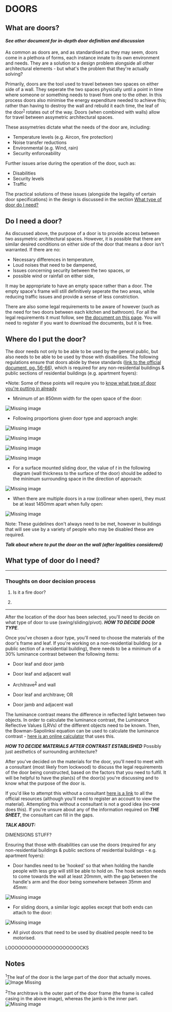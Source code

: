 # DOORS

## What are doors?

#### *See other document for in-depth door definition and discussion*

As common as doors are, and as standardised as they may seem, doors come in a plethora of forms, each instance innate to its own environment and needs. They are a solution to a design problem alongside all other architectural elements - but what's the problem that they're actually solving?

Primarily, doors are the tool used to travel between two spaces on either side of a wall. They seperate the two spaces physically until a point in time where someone or something needs to travel from one to the other. In this process doors also minimise the energy expenditure needed to achieve this; rather than having to destroy the wall and rebuild it each time, the leaf of the door<sup>[1](#notes)</sup> rotates out of the way. Doors (when combined with walls) allow for travel between assymetric architectural spaces.

These assymetries dictate what the needs of the door are, including:

- Temperature levels (e.g. Aircon, fire protection)
- Noise transfer reductions
- Environmental (e.g. Wind, rain)
- Security enforceability

Further issues arise during the operation of the door, such as:

- Disabilities
- Security levels
- Traffic

The practical solutions of these issues (alongside the legality of certain door specifications) in the design is discussed in the section [What type of door do I need?](#doorType)

## Do I need a door?

As discussed above, the purpose of a door is to provide access between two assymetric architectural spaces. However, it is possible that there are similar desired conditions on either side of the door that means a door isn't warranted. If there are no:

 - Necessary differences in temperature,
 - Loud noises that need to be dampened,
 - Issues concerning security between the two spaces, or
 - possible wind or rainfall on either side,

It may be appropriate to have an empty space rather than a door. The empty space's frame will still definitively seperate the two areas, while reducing traffic issues and provide a sense of less constriction.

There are also some legal requirements to be aware of however (such as the need for two doors between each kitchen and bathroom). For all the legal requirements it must follow, see [the document on this page](https://www.abcb.gov.au/Resources/NCC). You will need to register if you want to download the documents, but it is free.

## Where do I put the door?

The door needs not only to be able to be used by the general public, but also needs to be able to be used by those with disabilities. The following regulations ensure that doors abide by these standards ([link to the official document, pg. 56-66](https://threedimensionallandscapejournal.files.wordpress.com/2014/03/1428-1-2009a1.pdf)), which is required for any non-residential buildings & public sections of residential buildings (e.g. apartment foyers):

*Note: Some of these points will require you to [know what type of door you're putting in already](#doorType)

- Minimum of an 850mm width for the open space of the door:

![Missing image](/Doors/Images/850mm.PNG)

- Following proportions given door type and approach angle:

![Missing image](/Doors/Images/doorlegend.PNG)

![Missing image](/Doors/Images/doordiag1.PNG)

![Missing image](/Doors/Images/doordiag2.PNG)

![Missing image](/Doors/Images/doordiag3.PNG)

 - For a surface mounted sliding door, the value of *t* in the following diagram (wall thickness to the surface of the door) should be added to the minimum surrounding space in the direction of approach:

![Missing image](/Doors/Images/extrawidth.PNG)

 - When there are multiple doors in a row (collinear when open), they must be at least 1450mm apart when fully open:
 
![Missing image](/Doors/Images/1450mm.PNG)



Note: These guidelines don't always need to be met, however in buildings that will see use by a variety of people who may be disabled these are required.





***Talk about where to put the door on the wall (after legalities considered)***



## <a name="doorType">What type of door do I need?</a>

******

### Thoughts on door decision process

1. Is it a fire door?

2. 

*****

After the location of the door has been selected, you'll need to decide on what type of door to use (swing/sliding/pivot). ***HOW TO DECIDE DOOR TYPE***.

Once you've chosen a door type, you'll need to choose the materials of the door's frame and leaf. If you're working on a non-residential building (or a public section of a residential building), there needs to be a minimum of a 30% luminance contrast between the following items:

 - Door leaf and door jamb

 - Door leaf and adjacent wall
   
 - Architrave<sup>[2](#notes)</sup> and wall
   
 - Door leaf and architrave; OR
    
 - Door jamb and adjacent wall
   
The luminance contrast means the difference in reflected light between two objects. In order to calculate the luminance contrast, the Luminance Reflective Values (LRVs) of the different objects need to be known. Then, the Bowman-Sapolinksi equation can be used to calculate the luminance contrast - [here is an online calculator](https://luminos.com.au/luminous-calculator-bowman-sapolinski-equation/) that uses this.

***HOW TO DECIDE MATERIALS AFTER CONTRAST ESTABLISHED*** Possibly just aesthetics of surrounding architecture?


After you've decided on the materials for the door, you'll need to meet with a consultant (most likely from lockwood) to discuss the legal requirements of the door being constructed, based on the factors that you need to fulfil. It will be helpful to have the plan(s) of the door(s) you're discussing and to know what the purpose of the door is.

If you'd like to attempt this without a consultant [here is a link](https://www.abcb.gov.au/Resources/NCC) to all the official resources (although you'll need to register an account to view the material). Attempting this without a consultant is not a good idea (no-one does this). If you're unsure about any of the information required on ***THE SHEET***, the consultant can fill in the gaps.


***TALK ABOUT:***


DIMENSIONS STUFF?


Ensuring that those with disabilities can use the doors (required for any non-residential buildings & public sections of residential buildings - e.g. apartment foyers):

 - Door handles need to be 'hooked' so that when holding the handle people with less grip will still be able to hold on. The hook section needs to come towards the wall at least 20mmm, with the gap between the handle's arm and the door being somewhere between 35mm and 45mm:

![Missing image](/Doors/Images/handle.png)

 - For sliding doors, a similar logic applies except that both ends can attach to the door:

![Missing image](/Doors/Images/slidingHandle.png)

 - All pivot doors that need to be used by disabled people need to be motorised.


LOOOOOOOOOOOOOOOOOOOOOCKS



## <a name="notes">Notes</a>

<sup>1</sup>The leaf of the door is the large part of the door that actually moves. ![Image Missing](http://www.decosoup.com/images/stories/Design_Issues/Windows/Door_nomenclature/Door_terminilogy.jpg)

<sup>2</sup>The architrave is the outer part of the door frame (the frame is called casing in the above image), whereas the jamb is the inner part.
![Missing image](/Doors/Images/jamb_architrave.png)
